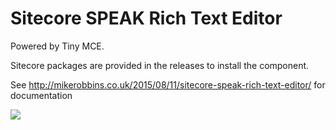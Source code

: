 # Sitecore SPEAK Rich Text Editor

Powered by Tiny MCE.

Sitecore packages are provided in the releases to install the component.

See http://mikerobbins.co.uk/2015/08/11/sitecore-speak-rich-text-editor/ for documentation


[<img src="https://img.shields.io/badge/On-Sitecore%20Marketplace-red.svg">](https://marketplace.sitecore.net/Modules/S/Sitecore_SPEAK_Rich_Text_Editor.aspx?sc_lang=en)
